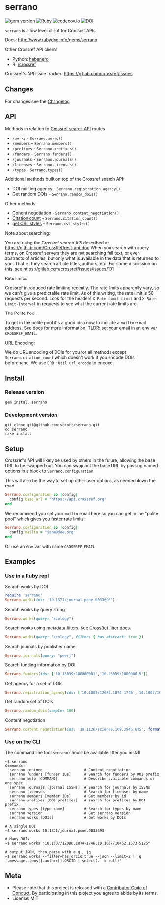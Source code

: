 serrano
=========

[![gem version](https://img.shields.io/gem/v/serrano.svg)](https://rubygems.org/gems/serrano)
[![Ruby](https://github.com/sckott/serrano/workflows/Ruby/badge.svg)](https://github.com/sckott/serrano/actions)
[![codecov.io](http://codecov.io/github/sckott/serrano/coverage.svg?branch=master)](http://codecov.io/github/sckott/serrano?branch=master)
[![DOI](https://zenodo.org/badge/2600/sckott/serrano.svg)](https://zenodo.org/badge/latestdoi/2600/sckott/serrano)

`serrano` is a low level client for Crossref APIs

Docs: http://www.rubydoc.info/gems/serrano

Other Crossref API clients:

- Python: [habanero](https://github.com/sckott/habanero)
- R: [rcrossref](https://github.com/ropensci/rcrossref)

Crossref's API issue tracker: https://gitlab.com/crossref/issues

## Changes

For changes see the [Changelog][changelog]

## API

Methods in relation to [Crossref search API][crapi] routes

* `/works` - `Serrano.works()`
* `/members` - `Serrano.members()`
* `/prefixes` - `Serrano.prefixes()`
* `/funders` - `Serrano.funders()`
* `/journals` - `Serrano.journals()`
* `/licenses` - `Serrano.licenses()`
* `/types` - `Serrano.types()`

Additional methods built on top of the Crossref search API:

* DOI minting agency - `Serrano.registration_agency()`
* Get random DOIs - `Serrano.random_dois()`

Other methods:

* [Conent negotiation][cn] - `Serrano.content_negotiation()`
* [Citation count][ccount] - `Serrano.citation_count()`
* [get CSL styles][csl] -  `Serrano.csl_styles()`

Note about searching:

You are using the Crossref search API described at https://github.com/CrossRef/rest-api-doc When you search with query terms, on Crossref servers they are not searching full text, or even abstracts of articles, but only what is available in the data that is returned to you. That is, they search article titles, authors, etc. For some discussion on this, see https://gitlab.com/crossref/issues/issues/101

Rate limits:

Crossref introduced rate limiting recently. The rate limits apparently vary,
so we can't give a predictable rate limit. As of this writing, the rate
limit is 50 requests per second. Look for the headers `X-Rate-Limit-Limit`
and `X-Rate-Limit-Interval` in requests to see what the current rate
limits are.

The Polite Pool:

To get in the polite pool it's a good idea now to include a `mailto` email
address. See docs for more information. TLDR: set your email in an env var `CROSSREF_EMAIL`.


URL Encoding:

We do URL encoding of DOIs for you for all methods except `Serrano.citation_count` which doesn't work if you encode DOIs beforehand. We use `ERB::Util.url_encode` to encode.


## Install

### Release version

```
gem install serrano
```

### Development version

```
git clone git@github.com:sckott/serrano.git
cd serrano
rake install
```

## Setup

Crossref's API will likely be used by others in the future, allowing the base URL to be swapped out. You can swap out the base URL by passing named options in a block to `Serrano.configuration`.

This will also be the way to set up other user options, as needed down the road.

```ruby
Serrano.configuration do |config|
  config.base_url = "https://api.crossref.org"
end
```

We recommend you set your `mailto` email here so you can get in the "polite pool" which gives you faster rate limits:

```ruby
Serrano.configuration do |config|
  config.mailto = "jane@doe.org"
end
```

Or use an env var with name `CROSSREF_EMAIL`

## Examples

### Use in a Ruby repl

Search works by DOI

```ruby
require 'serrano'
Serrano.works(ids: '10.1371/journal.pone.0033693')
```

Search works by query string

```ruby
Serrano.works(query: "ecology")
```

Search works using metadata filters. See [CrossRef filter docs](https://github.com/CrossRef/rest-api-doc#filter-names).

```ruby
Serrano.works(query: "ecology", filter: { has_abstract: true })
```

Search journals by publisher name

```ruby
Serrano.journals(query: "peerj")
```

Search funding information by DOI

```ruby
Serrano.funders(ids: ['10.13039/100000001','10.13039/100000015'])
```

Get agency for a set of DOIs

```ruby
Serrano.registration_agency(ids: ['10.1007/12080.1874-1746','10.1007/10452.1573-5125'])
```

Get random set of DOIs

```ruby
Serrano.random_dois(sample: 100)
```

Content negotiation

```ruby
Serrano.content_negotiation(ids: '10.1126/science.169.3946.635', format: "citeproc-json")
```

### Use on the CLI

The command line tool `serrano` should be available after you install

```
~$ serrano
Commands:
  serrano contneg                   # Content negotiation
  serrano funders [funder IDs]      # Search for funders by DOI prefix
  serrano help [COMMAND]            # Describe available commands or one spec...
  serrano journals [journal ISSNs]  # Search for journals by ISSNs
  serrano licenses                  # Search for licenses by name
  serrano members [member IDs]      # Get members by id
  serrano prefixes [DOI prefixes]   # Search for prefixes by DOI prefix
  serrano types [type name]         # Search for types by name
  serrano version                   # Get serrano version
  serrano works [DOIs]              # Get works by DOIs
```

```
# A single DOI
~$ serrano works 10.1371/journal.pone.0033693

# Many DOIs
~$ serrano works "10.1007/12080.1874-1746,10.1007/10452.1573-5125"

# output JSON, then parse with e.g., jq
~$ serrano works --filter=has_orcid:true --json --limit=2 | jq '.message.items[].author[].ORCID | select(. != null)'
```

## Meta

* Please note that this project is released with a [Contributor Code of Conduct](CONDUCT.md). By participating in this project you agree to abide by its terms.
* License: MIT

[crapi]: https://github.com/CrossRef/rest-api-doc/blob/master/rest_api.md
[cn]: http://www.crosscite.org/cn/
[tdm]: http://www.crossref.org/tdm/
[ccount]: http://labs.crossref.org/openurl/
[csl]: https://github.com/citation-style-language/styles
[changelog]: https://github.com/sckott/serrano/blob/master/CHANGELOG.md
